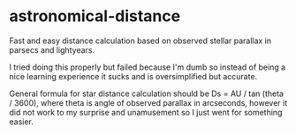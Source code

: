 # astronomical-distance
Fast and easy distance calculation based on observed stellar parallax in parsecs and lightyears. 

I tried doing this properly but failed because I'm dumb so instead of being a nice learning experience it sucks and is oversimplified but accurate.

General formula for star distance calculation should be Ds = AU / tan (theta / 3600), where theta is angle of observed parallax in arcseconds, however it did not work to my surprise and unamusement so I just went for something easier.

